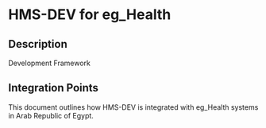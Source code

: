 # HMS-DEV for eg_Health

## Description

Development Framework

## Integration Points

This document outlines how HMS-DEV is integrated with eg_Health systems in Arab Republic of Egypt.
